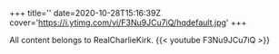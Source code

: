 +++
title=''
date=2020-10-28T15:16:39Z
cover='https://i.ytimg.com/vi/F3Nu9JCu7iQ/hqdefault.jpg'
+++

All content belongs to RealCharlieKirk.
{{< youtube F3Nu9JCu7iQ >}}

